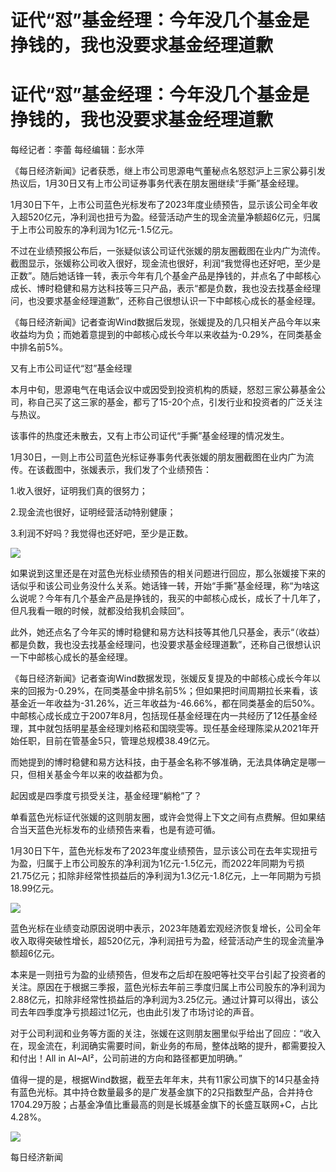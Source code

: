 # 证代“怼”基金经理：今年没几个基金是挣钱的，我也没要求基金经理道歉

# 证代“怼”基金经理：今年没几个基金是挣钱的，我也没要求基金经理道歉

每经记者：李蕾 每经编辑：彭水萍

《每日经济新闻》记者获悉，继上市公司思源电气董秘点名怒怼沪上三家公募引发热议后，1月30日又有上市公司证券事务代表在朋友圈继续“手撕”基金经理。

1月30日下午，上市公司蓝色光标发布了2023年度业绩预告，显示该公司全年收入超520亿元，净利润也扭亏为盈。经营活动产生的现金流量净额超6亿元，归属于上市公司股东的净利润为1亿元-1.5亿元。

不过在业绩预报公布后，一张疑似该公司证代张媛的朋友圈截图在业内广为流传。截图显示，张媛称公司收入很好，现金流也很好，利润“我觉得也还好吧，至少是正数”。随后她话锋一转，表示今年有几个基金产品是挣钱的，并点名了中邮核心成长、博时稳健和易方达科技等三只产品，表示“都是负数，我也没去找基金经理问，也没要求基金经理道歉”，还称自己很想认识一下中邮核心成长的基金经理。

《每日经济新闻》记者查询Wind数据后发现，张媛提及的几只相关产品今年以来收益均为负；而她着意提到的中邮核心成长今年以来收益为-0.29%，在同类基金中排名前5%。

又有上市公司证代“怼”基金经理

本月中旬，思源电气在电话会议中或因受到投资机构的质疑，怒怼三家公募基金公司，称自己买了这三家的基金，都亏了15-20个点，引发行业和投资者的广泛关注与热议。

该事件的热度还未散去，又有上市公司证代“手撕”基金经理的情况发生。

1月30日，一则上市公司蓝色光标证券事务代表张媛的朋友圈截图在业内广为流传。在该截图中，张媛表示，我们发了个业绩预告：

1.收入很好，证明我们真的很努力；

2.现金流也很好，证明经营活动特别健康；

3.利润不好吗？我觉得也还好吧，至少是正数。

![](https://inews.gtimg.com/om_bt/OoEat8hYMlJ_6-SqCWoMR2y8KVls9q7TFca_CnlSbzZTsAA/1000)

如果说到这里还是在对蓝色光标业绩预告的相关问题进行回应，那么张媛接下来的话似乎和该公司业务没什么关系。她话锋一转，开始“手撕”基金经理，称“为啥这么说呢？今年有几个基金产品是挣钱的，我买的中邮核心成长，成长了十几年了，但凡我看一眼的时候，就都没给我机会赎回”。

此外，她还点名了今年买的博时稳健和易方达科技等其他几只基金，表示“（收益）都是负数，我也没去找基金经理问，也没要求基金经理道歉”，还称自己很想认识一下中邮核心成长的基金经理。

《每日经济新闻》记者查询Wind数据发现，张媛反复提及的中邮核心成长今年以来的回报为-0.29%，在同类基金中排名前5%；但如果把时间周期拉长来看，该基金近一年收益为-31.26%，近三年收益为-46.66%，都在同类基金的后50%。中邮核心成长成立于2007年8月，包括现任基金经理在内一共经历了12任基金经理，其中就包括明星基金经理刘格菘和国晓雯等。现任基金经理陈梁从2021年开始任职，目前在管基金5只，管理总规模38.49亿元。

而她提到的博时稳健和易方达科技，由于基金名称不够准确，无法具体确定是哪一只，但相关基金今年以来的收益都为负。

起因或是四季度亏损受关注，基金经理“躺枪”了？

单看蓝色光标证代张媛的这则朋友圈，或许会觉得上下文之间有点费解。但如果结合当天蓝色光标发布的业绩预告来看，也是有迹可循。

1月30日下午，蓝色光标发布了2023年度业绩预告，显示该公司在去年实现扭亏为盈，归属于上市公司股东的净利润为1亿元-1.5亿元，而2022年同期为亏损21.75亿元；扣除非经常性损益后的净利润为1.3亿元-1.8亿元，上一年同期为亏损18.99亿元。

![](https://inews.gtimg.com/om_bt/OFN_9WyeLm7YKstXtGiZ3ofduwBYs2dF9kDDNsm9gIKbEAA/1000)

蓝色光标在业绩变动原因说明中表示，2023年随着宏观经济恢复增长，公司全年收入取得突破性增长，超520亿元，净利润扭亏为盈，经营活动产生的现金流量净额超6亿元。

本来是一则扭亏为盈的业绩预告，但发布之后却在股吧等社交平台引起了投资者的关注。原因在于根据三季报，蓝色光标去年前三季度归属上市公司股东的净利润为2.88亿元，扣除非经常性损益后的净利润为3.25亿元。通过计算可以得出，该公司去年四季度净亏损超过1亿元，也由此引发了市场讨论的声音。

对于公司利润和业务等方面的关注，张媛在这则朋友圈里似乎给出了回应：“收入在，现金流在，利润确实需要时间，新业务的布局，整体战略的提升，都需要投入和付出！All
in AI~AI²，公司前进的方向和路径都更加明确。”

值得一提的是，根据Wind数据，截至去年年末，共有11家公司旗下的14只基金持有蓝色光标。其中持仓数量最多的是广发基金旗下的2只指数型产品，合并持仓1704.29万股；占基金净值比重最高的则是长城基金旗下的长盛互联网+C，占比4.28%。

![](https://inews.gtimg.com/om_bt/O2F6jqFRSxP5z-b02iYIRavZrboE2hc2Innb1vVTb0jZsAA/1000)

每日经济新闻

